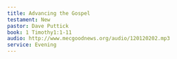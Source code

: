 ```yaml
---
title: Advancing the Gospel
testament: New
pastor: Dave Puttick
book: 1 Timothy1:1-11
audio: http://www.mecgoodnews.org/audio/120120202.mp3
service: Evening
---
```

